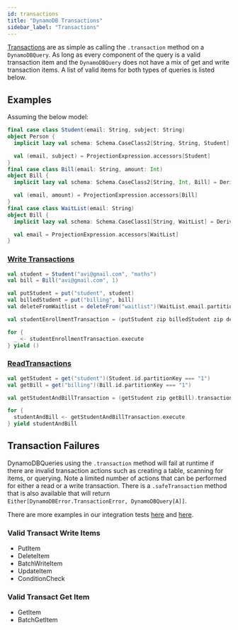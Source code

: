 ```yaml
---
id: transactions
title: "DynamoDB Transactions"
sidebar_label: "Transactions"
---
```


[Transactions](https://docs.aws.amazon.com/amazondynamodb/latest/developerguide/transaction-apis.html) are as simple as calling the `.transaction` method on a `DynamoDBQuery`. As long as every component of the query is a valid transaction item and the `DynamoDBQuery` does not have a mix of get and write transaction items. A list of valid items for both types of queries is listed below.

## Examples

Assuming the below model:
```scala
final case class Student(email: String, subject: String)
object Person {
  implicit lazy val schema: Schema.CaseClass2[String, String, Student] = DeriveSchema.gen[Student]

  val (email, subject) = ProjectionExpression.accessors[Student]
}
final case class Bill(email: String, amount: Int)
object Bill {
  implicit lazy val schema: Schema.CaseClass2[String, Int, Bill] = DeriveSchema.gen[Bill]

  val (email, amount) = ProjectionExpression.accessors[Bill]
}
final case class WaitList(email: String)
object Bill {
  implicit lazy val schema: Schema.CaseClass1[String, WaitList] = DeriveSchema.gen[WaitList]

  val email = ProjectionExpression.accessors[WaitList]
}
```

### [Write Transactions](https://docs.aws.amazon.com/amazondynamodb/latest/APIReference/API_TransactWriteItems.html)
```scala
val student = Student("avi@gmail.com", "maths")
val bill = Bill("avi@gmail.com", 1)

val putStudent = put("student", student)
val billedStudent = put("billing", bill)
val deleteFromWaitlist = deleteFrom("waitlist")(WaitList.email.partitionKey === student.email)

val studentEnrollmentTransaction = (putStudent zip billedStudent zip deleteFromWaitlist).transaction

for {
  _ <- studentEnrollmentTransaction.execute
} yield ()
```

### [ReadTransactions](https://docs.aws.amazon.com/amazondynamodb/latest/APIReference/API_TransactGetItems.html)

```scala
val getStudent = get("student")(Student.id.partitionKey === "1")
val getBill = get("billing")(Bill.id.partitionKey === "1")

val getStudentAndBillTransaction = (getStudent zip getBill).transaction

for {
  studentAndBill <- getStudentAndBillTransaction.execute
} yield studentAndBill
```

## Transaction Failures

DynamoDBQueries using the `.transaction` method will fail at runtime if there are invalid transaction actions such as creating a table, scanning for items, or querying. Note a limited number of actions that can be performed for either a read or a write transaction. There is a `.safeTransaction` method that is also available that will return `Either[DynamoDBError.TransactionError, DynamoDBQuery[A]]`.

There are more examples in our integration tests [here](../dynamodb/src/it/scala/zio/dynamodb/TypeSafeApiCrudSpec.scala) and [here](../dynamodb/src/it/scala/zio/dynamodb/LiveSpec.scala).

### Valid Transact Write Items

* PutItem
* DeleteItem
* BatchWriteItem
* UpdateItem
* ConditionCheck


### Valid Transact Get Item

* GetItem
* BatchGetItem

